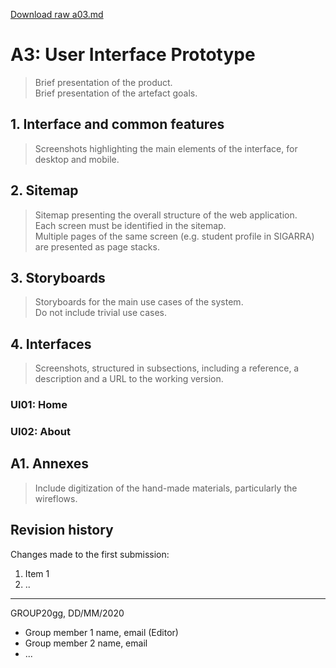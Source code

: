 [Download raw a03.md](uploads/b0187e2e8d7ccd2a9ec5b8b3feb089a3/a03.md)

# A3: User Interface Prototype

> Brief presentation of the product.  
> Brief presentation of the artefact goals.

## 1. Interface and common features

> Screenshots highlighting the main elements of the interface, for desktop and mobile.

## 2. Sitemap

> Sitemap presenting the overall structure of the web application.  
> Each screen must be identified in the sitemap.  
> Multiple pages of the same screen (e.g. student profile in SIGARRA) are presented as page stacks.

## 3. Storyboards

> Storyboards for the main use cases of the system.  
> Do not include trivial use cases.

## 4. Interfaces

> Screenshots, structured in subsections, including a reference, a description and a URL to the working version.

### UI01: Home

### UI02: About

## A1. Annexes

> Include digitization of the hand-made materials, particularly the wireflows. 

## Revision history

Changes made to the first submission:
1. Item 1
1. ..

***
GROUP20gg, DD/MM/2020
 
* Group member 1 name, email (Editor)
* Group member 2 name, email
* ...